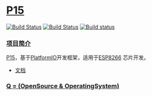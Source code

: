 ﻿# [P15](https://github.com/OS-Q/P15)

[![Build Status](https://github.com/OS-Q/P15/workflows/P15/badge.svg)](https://github.com/OS-Q/P15/actions)
[![Build Status](https://travis-ci.com/OS-Q/P15.svg?branch=master)](https://travis-ci.com/OS-Q/P15)
[![Build status](https://ci.appveyor.com/api/projects/status/1aabe5q9ea8sjptj?svg=true)](https://ci.appveyor.com/project/Qitas/p15)

### [项目简介](https://github.com/OS-Q/P15/wiki)

[P15](https://github.com/OS-Q/P15)，基于[PlatformIO](https://github.com/platformio/platformio-core)开发框架，适用于[ESP8266](https://github.com/SoCXin/ESP8266) 芯片开发。

* [文档](http://docs.OS-Q.com/page/platforms/)

### [Q = (OpenSource & OperatingSystem) ](http://www.OS-Q.com)


